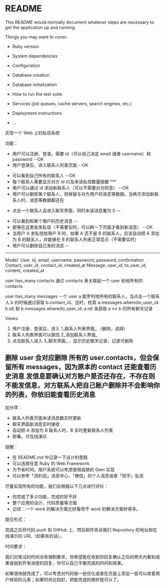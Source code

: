 # README

This README would normally document whatever steps are necessary to get the
application up and running.

Things you may want to cover:

* Ruby version

* System dependencies

* Configuration

* Database creation

* Database initialization

* How to run the test suite

* Services (job queues, cache servers, search engines, etc.)

* Deployment instructions

* ...

实现一个 Web 上的私信系统

功能：

* 用户可以注册、登录。需要 id（可以自己决定 email 或者 username）和 password  --OK
* 用户登录后，进入联系人列表页面                    --OK
- 可以看到自己所有的联系人                         --OK
- 每个联系人需要显示对方 id 以及未读私信数量提醒      ***
- 用户可以通过 id 添加新联系人（可以不需要对方同意）  --OK
- 用户可以删除某个联系人，但保留与对方用户的消息等数据。当再次添加新联系人时，消息等数据都还在
* 点击一个联系人会进入聊天界面，同时未读消息置为 0    --
- 可以看到和某个用户的历史消息                      --
- 能够在这里收发私信（不需要实时，可以刷一下页面才看到新消息）    --OK
- 当用户 A 发私信给用户 B 时，如果 A 还不是 B 的联系人，应该自动把 A 添加为 B 的联系人，并能够在 B 的联系人列表正常显示（不需要实时）
- 用户可以删除自己发的消息                          --

------------------------------------------------------------------------------------------
Model:
User, id, email, username, password, password_confirmation
Contact, user_id, contact_id, created_at
Message, user_id, to_user_id, content, created_at

user has_many contacts
通过 contacts 表关联起一个 user 和他所有的 contacts

user has_many messages
一个 user a 能罗列他所有的联系人，当点击一个联系人 b 的时候通过获取 b.contact_id，这时，检索 a.messages.where(to_user_id: b.id) 和 b.messages.where(to_user_id: a.id) 来获取 a <-> b 的所有聊天记录

Views:
1. 用户注册，登录后，进入 1_联系人列表界面_ （删除，选择）
2. 联系人列表界面可以跳往 2_添加联系人界面_
3. 点击联系人进入 3_聊天界面_  ，显示历史聊天记录，记录可删除


删除 user 会对应删除 所有的 user.contacts，但会保留所有 messages，因为原本的 contact 还能查看历史消息
发信息要确认对方账户是否还存在，不存在则不能发信息，对方联系人把自己账户删除并不会影响你的列表，你依旧能查看历史消息
------------------------------------------------------------------------------------------
加分项：

* 联系人列表页面未读消息数实时更新
* 聊天界面新消息实时接收
* 自动把 A 添加为 B 联系人时，B 实时更新联系人列表
* 部署，可在线演示

提醒：

* 在 README.md 中记录一下设计的思路
* 可以选择任意 Ruby 的 Web Framework
* 为节省时间，用户系统可以考虑使用成熟的 Gem 实现
* 可以参考「流利说」消息中心、「微信」的个人消息或者「知乎」私信

尽量实现所有的功能，我们会根据以下几点进行评价：

* 你完成了多少功能，完成的好不好
* 整个应用的设计、代码质量等方面
* 记住：一个 work 的解决方案比好看但不 work 的解决方案好得多。

提交形式：

完成之后将代码 push 到 GitHub 上，然后邮件告诉我们 Repository 的地址和在线演示的 URL（如果有的话）。

时间要求：

我们对笔试的时间没有强制要求，但希望能在收到你回复确认之后的两天内看到成果或收到开发进度的回复，你可以自己平衡完成的时间和效果。

如果很快就完成了，可以考虑对代码做一些优化或者在页面上添加一些可以改善用户体验的元素；如果时间比较赶，把能完成的做好就可以了。